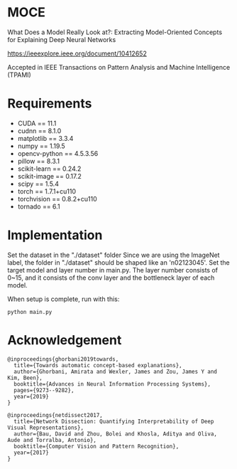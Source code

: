 # MOCE

What Does a Model Really Look at?: Extracting Model-Oriented Concepts for Explaining Deep Neural Networks

https://ieeexplore.ieee.org/document/10412652

Accepted in IEEE Transactions on Pattern Analysis and Machine Intelligence (TPAMI)

# Requirements
* CUDA == 11.1
* cudnn == 8.1.0
* matplotlib == 3.3.4
* numpy == 1.19.5
* opencv-python == 4.5.3.56
* pillow == 8.3.1
* scikit-learn == 0.24.2
* scikit-image == 0.17.2
* scipy == 1.5.4
* torch == 1.7.1+cu110
* torchvision == 0.8.2+cu110
* tornado == 6.1

# Implementation
Set the dataset in the "./dataset" folder
Since we are using the ImageNet label, the folder in "./dataset" should be shaped like an 'n02123045'.
Set the target model and layer number in main.py.
The layer number consists of 0~15, and it consists of the conv layer and the bottleneck layer of each model.

When setup is complete, run with this:
```
python main.py
```
# Acknowledgement
```
@inproceedings{ghorbani2019towards,
  title={Towards automatic concept-based explanations},
  author={Ghorbani, Amirata and Wexler, James and Zou, James Y and Kim, Been},
  booktitle={Advances in Neural Information Processing Systems},
  pages={9273--9282},
  year={2019}
}
```
```
@inproceedings{netdissect2017,
  title={Network Dissection: Quantifying Interpretability of Deep Visual Representations},
  author={Bau, David and Zhou, Bolei and Khosla, Aditya and Oliva, Aude and Torralba, Antonio},
  booktitle={Computer Vision and Pattern Recognition},
  year={2017}
}
```
